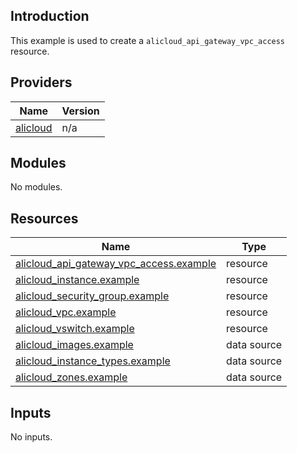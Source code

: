 ## Introduction

This example is used to create a `alicloud_api_gateway_vpc_access` resource.

<!-- BEGIN_TF_DOCS -->
## Providers

| Name | Version |
|------|---------|
| <a name="provider_alicloud"></a> [alicloud](#provider\_alicloud) | n/a |

## Modules

No modules.

## Resources

| Name | Type |
|------|------|
| [alicloud_api_gateway_vpc_access.example](https://registry.terraform.io/providers/aliyun/alicloud/latest/docs/resources/api_gateway_vpc_access) | resource |
| [alicloud_instance.example](https://registry.terraform.io/providers/aliyun/alicloud/latest/docs/resources/instance) | resource |
| [alicloud_security_group.example](https://registry.terraform.io/providers/aliyun/alicloud/latest/docs/resources/security_group) | resource |
| [alicloud_vpc.example](https://registry.terraform.io/providers/aliyun/alicloud/latest/docs/resources/vpc) | resource |
| [alicloud_vswitch.example](https://registry.terraform.io/providers/aliyun/alicloud/latest/docs/resources/vswitch) | resource |
| [alicloud_images.example](https://registry.terraform.io/providers/aliyun/alicloud/latest/docs/data-sources/images) | data source |
| [alicloud_instance_types.example](https://registry.terraform.io/providers/aliyun/alicloud/latest/docs/data-sources/instance_types) | data source |
| [alicloud_zones.example](https://registry.terraform.io/providers/aliyun/alicloud/latest/docs/data-sources/zones) | data source |

## Inputs

No inputs.
<!-- END_TF_DOCS -->    